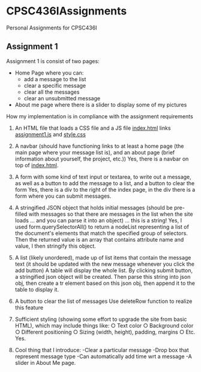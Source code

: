 # CPSC436IAssignments
Personal Assignments for CPSC436I

## Assignment 1

Assignment 1 is consist of two pages:
- Home Page where you can:
    - add a message to the list
    - clear a specific message
    - clear all the messages
    - clear an unsubmitted message
- About me page where there is a slider to display some of my pictures

How my implementation is in compliance with the assignment requirements

1. An HTML file that loads a CSS file and a JS file
    [index.html](/html/index.html) links [assignment1.js](/js/assignment1.js) and [style.css](/css/style.css)

2. A navbar (should have functioning links to at least a home page (the main page where your message list is), and an about page (brief information about yourself, the project, etc.))
    Yes, there is a navbar on top of [index.html](/html/index.html).

3. A form with some kind of text input or textarea, to write out a message, as well as a button to add the message to a list, and a button to clear the form
    Yes, there is a div to the right of the index page, in the div there is a form where you can submit messages.

4. A stringified JSON object that holds initial messages (should be pre-filled with messages so that there are messages in the list when the site loads ... and you can parse it into an object) ... this is a string!
    Yes, I used form.querySelectorAll() to return a nodeList representing a list of the document's elements that match the specified group of selectors. Then the returned value is an array that contains attribute name and value, I then stringify this object.

5. A list (likely unordered), made up of list items that contain the message text (it should be updated with the new message whenever you click the add button)
    A table will display the whole list. By clicking submit button, a stringified json object will be created. Then parse this string into json obj, then create a tr element based on this json obj, then append it to the table to display it.

6. A button to clear the list of messages
    Use deleteRow function to realize this feature

7. Sufficient styling (showing some effort to upgrade the site from basic HTML), which may include things like:
        ○ Text color
        ○ Background color
        ○ Different positioning
        ○ Sizing (width, height), padding, margins
        ○ Etc.
    Yes.

8. Cool thing that I introduce:
    -Clear a particular message
    -Drop box that represent message type
    -Can automatically add time wrt a message
    -A slider in About Me page.